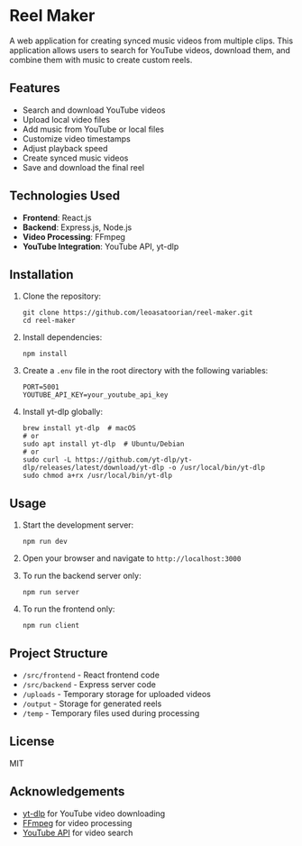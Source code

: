 # Reel Maker

A web application for creating synced music videos from multiple clips. This application allows users to search for YouTube videos, download them, and combine them with music to create custom reels.

## Features

- Search and download YouTube videos
- Upload local video files
- Add music from YouTube or local files
- Customize video timestamps
- Adjust playback speed
- Create synced music videos
- Save and download the final reel

## Technologies Used

- **Frontend**: React.js
- **Backend**: Express.js, Node.js
- **Video Processing**: FFmpeg
- **YouTube Integration**: YouTube API, yt-dlp

## Installation

1. Clone the repository:
   ```
   git clone https://github.com/leoasatoorian/reel-maker.git
   cd reel-maker
   ```

2. Install dependencies:
   ```
   npm install
   ```

3. Create a `.env` file in the root directory with the following variables:
   ```
   PORT=5001
   YOUTUBE_API_KEY=your_youtube_api_key
   ```

4. Install yt-dlp globally:
   ```
   brew install yt-dlp  # macOS
   # or
   sudo apt install yt-dlp  # Ubuntu/Debian
   # or
   sudo curl -L https://github.com/yt-dlp/yt-dlp/releases/latest/download/yt-dlp -o /usr/local/bin/yt-dlp
   sudo chmod a+rx /usr/local/bin/yt-dlp
   ```

## Usage

1. Start the development server:
   ```
   npm run dev
   ```

2. Open your browser and navigate to `http://localhost:3000`

3. To run the backend server only:
   ```
   npm run server
   ```

4. To run the frontend only:
   ```
   npm run client
   ```

## Project Structure

- `/src/frontend` - React frontend code
- `/src/backend` - Express server code
- `/uploads` - Temporary storage for uploaded videos
- `/output` - Storage for generated reels
- `/temp` - Temporary files used during processing

## License

MIT

## Acknowledgements

- [yt-dlp](https://github.com/yt-dlp/yt-dlp) for YouTube video downloading
- [FFmpeg](https://ffmpeg.org/) for video processing
- [YouTube API](https://developers.google.com/youtube/v3) for video search 